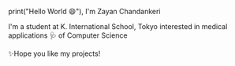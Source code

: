 print("Hello World 😄"), I'm Zayan Chandankeri

I'm a student at K. International School, Tokyo interested in medical applications 🩺 of Computer Science

✨Hope you like my projects!

